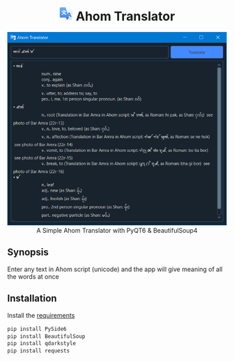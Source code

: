 
<h1 align='center'> <img width=32 src='icon.png'> Ahom Translator</h1>
<p align='center'>
    <img src="https://github.com/learnahom/ahomtranslator/blob/main/ahom_translator.PNG?raw=true"><br>
    A Simple Ahom Translator with PyQT6 & BeautifulSoup4
</p>

## Synopsis

Enter any text in Ahom script (unicode) and the app will give meaning of all the words at once

## Installation

Install the [requirements](#requirements)
```bash
pip install PySide6
pip install BeautifulSoup
pip install qdarkstyle
pip install requests
```

